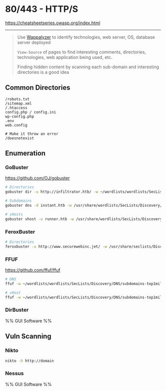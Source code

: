 # 80/443 - HTTP/S
https://cheatsheetseries.owasp.org/index.html

---

> Use [Wappalyzer](https://www.wappalyzer.com/download) to identify technologies, web server, OS, database server deployed
> 
> `View-Source` of pages to find interesting comments, directories, technologies, web application being used, etc.
> 
> Finding hidden content by scanning each sub-domain and interesting directories is a good idea

## Common Directories
```
/robots.txt
/sitemap.xml
/.htaccess
config.php / config.ini
wp-config.php
.env
web.config

# Make it throw an error
/doesnotexist
```

## Enumeration
### GoBuster
https://github.com/OJ/gobuster
```bash
# Directories
gobuster dir -u http://infiltrator.htb/ -w ~/wordlists/wordlists/SecLists/Discovery/Web-Content/directory-list-2.3-big.txt -b "302,404" -t 50

# Subdomains
gobuster dns -d instant.htb -w /usr/share/wordlists/SecLists/Discovery/DNS/subdomains-top1million-5000.txt -t 50

# vHosts
gobuster vhost -u runner.htb -w /usr/share/wordlists/SecLists/Discovery/DNS/subdomains-top1million-5000.txt -t 50
```
### FeroxBuster
```bash
# Directories
feroxbuster -u http://www.securewebinc.jet/ -w /usr/share/seclists/Discovery/Web-Content/raft-medium-files-lowercase.txt -k -B -x "txt,html,php,zip,rar,tar.gz" -v -e -o ./ferox.txt
```
### FFUF
https://github.com/ffuf/ffuf
```bash
# DNS
ffuf -w ~/wordlists/wordlists/SecLists/Discovery/DNS/subdomains-top1million-110000.txt:FUZZ -u http://FUZZ.board.htb/

# vHost
ffuf -w ~/wordlists/wordlists/SecLists/Discovery/DNS/subdomains-top1million-110000.txt:FUZZ -u http://board.htb/ -H 'Host: FUZZ.board.htb' -fs 900
```
### DirBuster
%% GUI Software %%
## Vuln Scanning
### Nikto
```bash
nikto -h http://domain
```
### Nessus
%% GUI Software %%